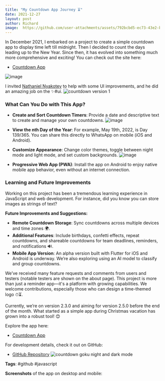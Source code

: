 ```yaml
---
title: "My Countdown App Journey ⏳"
date: 2021-12-27
layout: post
author: Richard
image:  https://github.com/user-attachments/assets/792bcbd5-ec73-43e2-bac5-2328482da1b3
---
```


In December 2021, I embarked on a project to create a simple countdown app to display time left till midnight. Then I decided to count the days leading up to the New Year. Since then, it has evolved into something much more comprehensive and exciting!
You can check out the site here:
- [Countdown App](https://rcountdown.netlify.app)

![image](https://github.com/user-attachments/assets/be6e0154-6cfc-40d8-a756-f396b53e6ef5)

I invited [Nathaniel Nyakotey](https://www.linkedin.com/in/nathaniel-nyakotey/) to help with some UI improvements, and he did an amazing job on the ✨#ui.
![countdown version 1](https://github.com/user-attachments/assets/e13a672c-c9aa-47a4-a060-461673ca8049)

### What Can You Do with This App?

- **Create and Sort Countdown Timers**: Provide a date and descriptive text to create and manage your own countdowns.
  ![image](https://github.com/user-attachments/assets/d729bed5-cb88-406c-a099-807ee7ed89b4)

- **View the nth Day of the Year**: For example, May 19th, 2022, is Day 139/365. You can share this directly to WhatsApp on mobile (iOS and Android).
  
- **Customize Appearance**: Change color themes, toggle between night mode and light mode, and set custom backgrounds.
  ![image](https://github.com/user-attachments/assets/792bcbd5-ec73-43e2-bac5-2328482da1b3)


- **Progressive Web App (PWA)**: Install the app on Android to enjoy native mobile app behavior, even without an internet connection.

### Learning and Future Improvements

Working on this project has been a tremendous learning experience in JavaScript and web development. For instance, did you know you can store images as strings of text?

**Future Improvements and Suggestions:**

- **Remote Countdown Storage**: Sync countdowns across multiple devices and time zones 🌍.
- **Additional Features**: Include birthdays, confetti effects, repeat countdowns, and shareable countdowns for team deadlines, reminders, and notifications 🔊.
- **Mobile App Version**: An alpha version built with Flutter for iOS and Android is underway. We’re also exploring using an AI model to classify and group countdowns.

We’ve received many feature requests and comments from users and testers (notable testers are shown on the about page). This project is more than just a reminder app—it's a platform with growing capabilities. We welcome contributions, especially those who can design a time-themed logo ⏱⏳.

Currently, we’re on version 2.3.0 and aiming for version 2.5.0 before the end of the month. What started as a simple app during Christmas vacation has grown into a robust tool! 😊

Explore the app here:
- [Countdown App](https://rcountdown.netlify.app)

For development details, check it out on GitHub:
- [GitHub Repository](https://github.com/RDjarbeng/countdown)
![countdown goku night and dark mode](https://github.com/user-attachments/assets/758afeed-e80c-42fb-8e8c-da9e21b385e1)

**Tags**: #github #javascript

**Screenshots** of the app on desktop and mobile:
